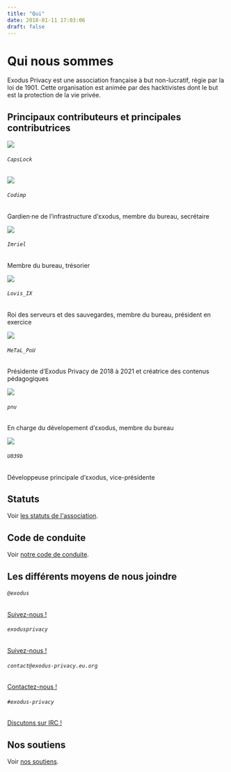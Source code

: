 ```yaml
---
title: "Qui"
date: 2018-01-11 17:03:06
draft: false
---
```


# Qui nous sommes

Exodus Privacy est une association française à but non-lucratif, régie par la loi de 1901. Cette organisation est animée par des hacktivistes dont le but est la protection de la vie privée.

## Principaux contributeurs et principales contributrices

<div class="row justify-content-md-center">
    <div class="col-xl-3 col-lg-4 col-md-6 col-12 mt-3 text-center">
        <img class="w-25 rounded-circle" src="/media/avatar/capslock.jpg">
        <div class="card-body">
            <h6 class="card-title"><code>CapsLock</code></h6>
            <a rel="me" href="https://toot.aquilenet.fr/@CapsLock"><i class="fab fa-2x fa-mastodon"></i></a>
            <a href="https://twitter.com/TheRealCapsLock"><i class="fab fa-2x fa-twitter"></i></a>
            <a href="https://github.com/TheCapsLock"><i class="fab fa-github fa-2x"></i></a>
        </div>
    </div>
    <div class="col-xl-3 col-lg-4 col-md-6 col-12 mt-3 text-center">
        <img class="w-25 rounded-circle" src="/media/avatar/codimp.jpg">
        <div class="card-body">
            <h6 class="card-title"><code>Codimp</code></h6>
            <a rel="me" href="https://social.lithio.fr/codimp"><i class="fab fa-2x fa-mastodon"></i></a>
            <a href="https://lithio.fr"><i class="fas fa-2x fa-globe"></i></a>
            <a href="https://github.com/codeurimpulsif"><i class="fab fa-github fa-2x"></i></a>
            <p class="small">Gardien·ne de l’infrastructure d’εxodus, membre du bureau, secrétaire</p>
        </div>
    </div>
    <div class="col-xl-3 col-lg-4 col-md-6 col-12 mt-3 text-center">
        <img class="w-25 rounded-circle" src="/media/avatar/imriel.png">
        <div class="card-body">
            <h6 class="card-title"><code>Imriel</code></h6>
            <a rel="me" href="https://tech.lgbt/@imriel"><i class="fab fa-2x fa-mastodon"></i></a>
            <a href="https://github.com/imrhiel"><i class="fab fa-github fa-2x"></i></a>
            <p class="small">Membre du bureau, trésorier</p>
        </div>
    </div>
    <div class="col-xl-3 col-lg-4 col-md-6 col-12 mt-3 text-center">
        <img class="w-25 rounded-circle" src="/media/avatar/lovis_ix.png">
        <div class="card-body">
            <h6 class="card-title"><code>Lovis_IX</code></h6>
            <a rel="me" href="https://social.zdx.fr/@lovisix"><i class="fab fa-2x fa-mastodon"></i></a>
            <a href="https://github.com/jfoucry"><i class="fab fa-github fa-2x"></i></a>
            <p class="small">Roi des serveurs et des sauvegardes, membre du bureau, président en exercice</p>
        </div>
    </div>
    <div class="col-xl-3 col-lg-4 col-md-6 col-12 mt-3 text-center">
        <img class="w-25 rounded-circle" src="/media/avatar/metal_pou.jpg">
        <div class="card-body">
            <h6 class="card-title"><code>MeTaL_PoU</code></h6>
            <a rel="me" href="https://pouet.chapril.org/@JulieBrillet"><i class="fab fa-2x fa-mastodon"></i></a>
            <a href="https://twitter.com/metal_pou"><i class="fab fa-2x fa-twitter"></i></a>
            <p class="small">Présidente d’Exodus Privacy de 2018 à 2021 et créatrice des contenus pédagogiques</p>
        </div>
    </div>
    <div class="col-xl-3 col-lg-4 col-md-6 col-12 mt-3 text-center">
        <img class="w-25 rounded-circle" src="/media/avatar/pnu.jpg">
        <div class="card-body">
            <h6 class="card-title"><code>pnu</code></h6>
            <a rel="me" href="https://pouet.chapril.org/@pnu"><i class="fab fa-2x fa-mastodon"></i></a>
            <a href="https://twitter.com/simon_pnu"><i class="fab fa-2x fa-twitter"></i></a>
            <a href="https://github.com/pnu-s"><i class="fab fa-github fa-2x"></i></a>
            <p class="small">En charge du dévelopement d’εxodus, membre du bureau</p>
        </div>
    </div>
    <div class="col-xl-3 col-lg-4 col-md-6 col-12 mt-3 text-center">
        <img class="w-25 rounded-circle" src="/media/avatar/u039b.jpg">
        <div class="card-body">
            <h6 class="card-title"><code>U039b</code></h6>
            <a rel="me" href="https://mastodon.social/@U039b"><i class="fab fa-2x fa-mastodon"></i></a>
            <a href="https://twitter.com/U039b"><i class="fab fa-2x fa-twitter"></i></a>
            <a href="https://github.com/U039b"><i class="fab fa-github fa-2x"></i></a>
            <p class="small">Développeuse principale d’εxodus, vice-présidente</p>
        </div>
    </div>
</div>

## Statuts

Voir [les statuts de l'association](/fr/page/statutes/).

## Code de conduite

Voir [notre code de conduite](/fr/page/coc/).

## <a name="contact"></a>Les différents moyens de nous joindre

<div class="row justify-content-md-center">
    <div class="col-md-4 text-center">
        <i class="fab fa-3x fa-mastodon mt-2 ml-auto mr-auto text-primary"></i>
        <div class="card-body">
            <h6 class="card-title"><code>@exodus</code></h6>
            <a href="https://framapiaf.org/@exodus" class="btn btn-sm btn-primary">Suivez-nous !</a>
        </div>
    </div>
    <div class="col-md-4 text-center">
        <i class="fab fa-3x fa-facebook-square mt-2 ml-auto mr-auto text-primary"></i>
        <div class="card-body">
            <h6 class="card-title"><code>exodusprivacy</code></h6>
            <a href="https://facebook.com/exodusprivacy" class="btn btn-sm btn-primary">Suivez-nous !</a>
        </div>
    </div>
</div>

<div class="row justify-content-md-center">
    <div class="col-md-4 text-center">
        <i class="fa fa-3x fa-envelope mt-2 ml-auto mr-auto text-primary"></i>
        <div class="card-body">
            <h6 class="card-title"><code>contact@exodus-privacy.eu.org</code></h6>
            <a href="mailto:contact@exodus-privacy.eu.org" class="btn btn-sm btn-primary">Contactez-nous !</a>
        </div>
    </div>
    <div class="col-md-4 text-center">
        <i class="fa fa-3x fa-comments mt-2 ml-auto mr-auto text-primary"></i>
        <div class="card-body">
            <h6 class="card-title"><code>#exodus-privacy</code></h6>
            <a href="https://web.libera.chat/?nick=webguest?#exodus-privacy" class="btn btn-sm btn-primary">Discutons sur IRC !</a>
        </div>
    </div>
</div>

## Nos soutiens

Voir [nos soutiens](/fr/page/supporters/).
